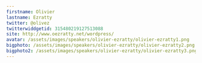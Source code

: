 ```yaml
---
firstname: Olivier 
lastname: Ezratty
twitter: @olivez
twitterwiddgetid: 315480219127513088
site: http://www.oezratty.net/wordpress/
avatar: /assets/images/speakers/olivier-ezratty/olivier-ezratty1.png
bigphoto: /assets/images/speakers/olivier-ezratty/olivier-ezratty2.png
bigphoto2: /assets/images/speakers/olivier-ezratty/olivier-ezratty3.png
---
```


